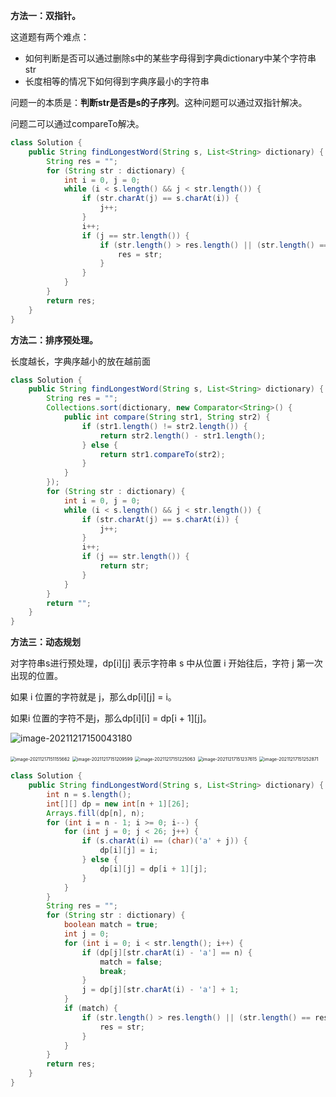 **方法一：双指针。**

这道题有两个难点：

- 如何判断是否可以通过删除s中的某些字母得到字典dictionary中某个字符串str
- 长度相等的情况下如何得到字典序最小的字符串

问题一的本质是：**判断str是否是s的子序列**。这种问题可以通过双指针解决。

问题二可以通过compareTo解决。

```java
class Solution {
    public String findLongestWord(String s, List<String> dictionary) {
        String res = "";
        for (String str : dictionary) {
            int i = 0, j = 0;
            while (i < s.length() && j < str.length()) {
                if (str.charAt(j) == s.charAt(i)) {
                    j++;
                }
                i++;
                if (j == str.length()) {
                    if (str.length() > res.length() || (str.length() == res.length() && str.compareTo(res) < 0)) {
                        res = str;
                    }
                }
            }
        }
        return res;
    }
}
```



**方法二：排序预处理。**

长度越长，字典序越小的放在越前面

```java
class Solution {
    public String findLongestWord(String s, List<String> dictionary) {
        String res = "";
        Collections.sort(dictionary, new Comparator<String>() {
            public int compare(String str1, String str2) {
                if (str1.length() != str2.length()) {
                    return str2.length() - str1.length();
                } else {
                    return str1.compareTo(str2);
                }
            }
        });
        for (String str : dictionary) {
            int i = 0, j = 0;
            while (i < s.length() && j < str.length()) {
                if (str.charAt(j) == s.charAt(i)) {
                    j++;
                }
                i++;
                if (j == str.length()) {
                    return str;
                }
            }
        }
        return "";
    }
}
```



**方法三：动态规划**

对字符串s进行预处理，dp\[i][j] 表示字符串 s 中从位置 i 开始往后，字符 j 第一次出现的位置。

如果 i 位置的字符就是 j，那么dp\[i][j] = i。

如果i 位置的字符不是j，那么dp\[i][i] = dp\[i + 1][j]。

![image-20211217150043180](D:\typora笔记\Typora\images\image-20211217150043180.png)

<img src="D:\typora笔记\Typora\images\image-20211217151155662.png" alt="image-20211217151155662" style="zoom:50%;" />

<img src="D:\typora笔记\Typora\images\image-20211217151209599.png" alt="image-20211217151209599" style="zoom:50%;" />

<img src="D:\typora笔记\Typora\images\image-20211217151225063.png" alt="image-20211217151225063" style="zoom:50%;" />

<img src="D:\typora笔记\Typora\images\image-20211217151237615.png" alt="image-20211217151237615" style="zoom:50%;" />

<img src="D:\typora笔记\Typora\images\image-20211217151252871.png" alt="image-20211217151252871" style="zoom:50%;" />

```java
class Solution {
    public String findLongestWord(String s, List<String> dictionary) {
        int n = s.length();
        int[][] dp = new int[n + 1][26];
        Arrays.fill(dp[n], n);
        for (int i = n - 1; i >= 0; i--) {
            for (int j = 0; j < 26; j++) {
                if (s.charAt(i) == (char)('a' + j)) {
                    dp[i][j] = i;
                } else {
                    dp[i][j] = dp[i + 1][j];
                }
            }
        }
        String res = "";
        for (String str : dictionary) {
            boolean match = true;
            int j = 0;
            for (int i = 0; i < str.length(); i++) {
                if (dp[j][str.charAt(i) - 'a'] == n) {
                    match = false;
                    break;
                }
                j = dp[j][str.charAt(i) - 'a'] + 1;
            }
            if (match) {
                if (str.length() > res.length() || (str.length() == res.length() && str.compareTo(res) < 0)) {
                    res = str;
                }
            }
        }
        return res;
    }
}
```

